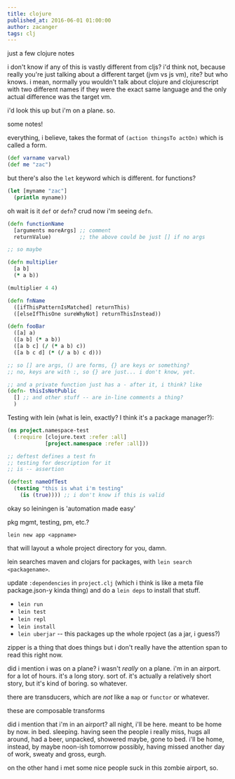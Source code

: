 ```yaml
---
title: clojure
published_at: 2016-06-01 01:00:00
author: zacanger
tags: clj
---
```


just a few clojure notes

i don't know if any of this is vastly different from cljs? i'd think not,
because really you're just talking about a different target (jvm vs js vm), rite?
but who knows. i mean, normally you wouldn't talk about clojure and clojurescript
with two different names if they were the exact same language and the only actual
difference was the target vm.

i'd look this up but i'm on a plane. so.

some notes!

everything, i believe, takes the format of `(action thingsTo actOn)`
which is called a form.

```clojure
(def varname varval)
(def me "zac")
```

but there's also the `let` keyword which is different. for functions?
```clojure
(let [myname "zac"]
  (println myname))
```

oh wait is it `def` or `defn`? crud now i'm seeing `defn`.

```clojure
(defn functionName
  [arguments moreArgs] ;; comment
  returnValue)         ;; the above could be just [] if no args

;; so maybe

(defn multiplier
  [a b]
  (* a b))

(multiplier 4 4)

(defn fnName
  ([ifThisPatternIsMatched] returnThis)
  ([elseIfThisOne sureWhyNot] returnThisInstead))

(defn fooBar
  ([a] a)
  ([a b] (* a b))
  ([a b c] (/ (* a b) c))
  ([a b c d] (* (/ a b) c d)))

;; so [] are args, () are forms, {} are keys or something?
;; no, keys are with :, so {} are just... i don't know, yet.

;; and a private function just has a - after it, i think? like
(defn- thisIsNotPublic
  [] ;; and other stuff -- are in-line comments a thing?
  )
```

Testing with lein (what is lein, exactly? I think it's a package manager?):

```clojure
(ns project.namespace-test
  (:require [clojure.text :refer :all]
            [project.namespace :refer :all]))

;; deftest defines a test fn
;; testing for description for it
;; is -- assertion

(deftest nameOfTest
  (testing "this is what i'm testing"
    (is (true)))) ;; i don't know if this is valid
```

okay so leiningen is 'automation made easy'

pkg mgmt, testing, pm, etc.?

`lein new app <appname>`

that will layout a whole project directory for you, damn.

lein searches maven and clojars for packages, with `lein search <packagename>`.

update `:dependencies` in `project.clj` (which i think is like a meta file
package.json-y kinda thing) and do a `lein deps` to install that stuff.

* `lein run`
* `lein test`
* `lein repl`
* `lein install`
* `lein uberjar` -- this packages up the whole rpoject (as a jar, i guess?)

zipper is a thing that does things but i don't really have the
attention span to read this right now.

did i mention i was on a plane? i wasn't _really_ on a plane. i'm in an airport.
for a lot of hours. it's a long story. sort of. it's actually a relatively short
story, but it's kind of boring. so whatever.

there are transducers, which are _not_ like a `map` or `functor` or whatever.

these are composable transforms

did i mention that i'm in an airport? all night, i'll be here.
meant to be home by now. in bed. sleeping. having seen the people i really miss,
hugs all around, had a beer, unpacked, showered maybe, gone to bed.
i'll be home, instead, by maybe noon-ish tomorrow possibly, having missed
another day of work, sweaty and gross, eurgh.

on the other hand i met some nice people suck in this zombie airport, so.

